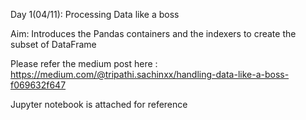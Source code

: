 Day 1(04/11): Processing Data like a boss 

Aim: Introduces the Pandas containers and the indexers to create the subset of DataFrame 

Please refer the medium post here : https://medium.com/@tripathi.sachinxx/handling-data-like-a-boss-f069632f647

Jupyter notebook is attached for reference
